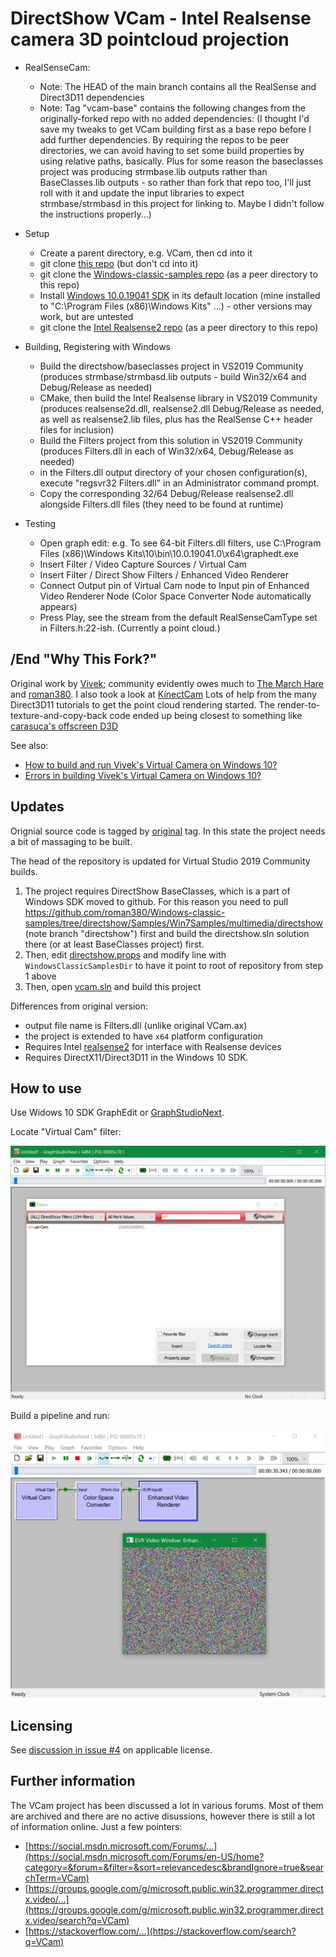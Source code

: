 # DirectShow VCam - Intel Realsense camera 3D pointcloud projection

- RealSenseCam:
  - Note: The HEAD of the main branch contains all the RealSense and Direct3D11 dependencies
  - Note: Tag "vcam-base" contains the following changes from the originally-forked repo with no added dependencies:
(I thought I'd save my tweaks to get VCam building first as a base repo before I add further dependencies. By requiring the repos to be peer directories, we can avoid having to set some build properties by using relative paths, basically. Plus for some reason the baseclasses project was producing strmbase.lib outputs rather than BaseClasses.lib outputs - so rather than fork that repo too, I'll just roll with it and update the input libraries to expect strmbase/strmbasd in this project for linking to. Maybe I didn't follow the instructions properly...)

- Setup
  - Create a parent directory, e.g. VCam, then cd into it
  - git clone [this repo](https://github.com/CitizenOneX/vcam-realsense) (but don't cd into it)
  - git clone the [Windows-classic-samples repo](https://github.com/roman380/Windows-classic-samples) (as a peer directory to this repo)
  - Install [Windows 10.0.19041 SDK](https://developer.microsoft.com/en-us/windows/downloads/sdk-archive/) in its default location (mine installed to "C:\Program Files (x86)\Windows Kits\" ...) - other versions may work, but are untested
  - git clone the [Intel Realsense2 repo](https://github.com/IntelRealSense/librealsense) (as a peer directory to this repo)
- Building, Registering with Windows
  - Build the directshow/baseclasses project in VS2019 Community (produces strmbase/strmbasd.lib outputs - build Win32/x64 and Debug/Release as needed)
  - CMake, then build the Intel Realsense library in VS2019 Community (produces realsense2d.dll, realsense2.dll Debug/Release as needed, as well as realsense2.lib files, plus has the RealSense C++ header files for inclusion)
  - Build the Filters project from this solution in VS2019 Community (produces Filters.dll in each of Win32/x64, Debug/Release as needed)
  - in the Filters.dll output directory of your chosen configuration(s), execute "regsvr32 Filters.dll" in an Administrator command prompt.
  - Copy the corresponding 32/64 Debug/Release realsense2.dll alongside Filters.dll files (they need to be found at runtime)
- Testing
  - Open graph edit: e.g. To see 64-bit Filters.dll filters, use C:\Program Files (x86)\Windows Kits\10\bin\10.0.19041.0\x64\graphedt.exe
  - Insert Filter / Video Capture Sources / Virtual Cam
  - Insert Filter / Direct Show Filters / Enhanced Video Renderer
  - Connect Output pin of Virtual Cam node to Input pin of Enhanced Video Renderer Node (Color Space Converter Node automatically appears)
  - Press Play, see the stream from the default RealSenseCamType set in Filters.h:22-ish. (Currently a point cloud.)

## /End "Why This Fork?"

Original work by [Vivek](https://groups.google.com/g/microsoft.public.win32.programmer.directx.video/c/1beZkSCb0KE/m/5VF366wR3CcJ); community evidently owes much to [The March Hare](https://web.archive.org/web/20060813155608/http://tmhare.mvps.org/) and [roman380](https://github.com/roman380/tmhare.mvps.org-vcam). I also took a look at [KinectCam](https://github.com/dsouzae/KinectCam) Lots of help from the many Direct3D11 tutorials to get the point cloud rendering started. The render-to-texture-and-copy-back code ended up being closest to something like [carasuca's offscreen D3D](https://github.com/carasuca/MinimalOffscreenD3D)

See also:

* [How to build and run Vivek's Virtual Camera on Windows 10?](https://stackoverflow.com/a/65698434/868014)
* [Errors in building Vivek's Virtual Camera on Windows 10?](https://stackoverflow.com/a/65758769/868014)

## Updates

Orignial source code is tagged by [original](https://github.com/roman380/tmhare.mvps.org-vcam/releases/tag/original) tag. In this state the project needs a bit of massaging to be built.

The head of the repository is updated for Virtual Studio 2019 Community builds.

1. The project requires DirectShow BaseClasses, which is a part of Windows SDK moved to github. For this reason you need to pull https://github.com/roman380/Windows-classic-samples/tree/directshow/Samples/Win7Samples/multimedia/directshow (note branch "directshow") first and build the directshow.sln solution there (or at least BaseClasses project) first.
2. Then, edit [directshow.props](directshow.props) and modify line with `WindowsClassicSamplesDir` to have it point to root of repository from step 1 above
3. Then, open [vcam.sln](vcam.sln) and build this project

Differences from original version:

- output file name is Filters.dll (unlike original VCam.ax)
- the project is extended to have `x64` platform configuration
- Requires Intel [realsense2](https://github.com/IntelRealSense/librealsense) for interface with Realsense devices
- Requires DirectX11/Direct3D11 in the Windows 10 SDK.

## How to use

Use Widows 10 SDK GraphEdit or [GraphStudioNext](https://github.com/cplussharp/graph-studio-next).

Locate "Virtual Cam" filter:

![](README-01.png)

Build a pipeline and run:

![](README-02.png)

## Licensing

See [discussion in issue #4](https://github.com/roman380/tmhare.mvps.org-vcam/issues/4) on applicable license.

## Further information

The VCam project has been discussed a lot in various forums. Most of them are archived and there are no active disussions, however there is still a lot of information online. Just a few pointers:

- [https://social.msdn.microsoft.com/Forums/...](https://social.msdn.microsoft.com/Forums/en-US/home?category=&forum=&filter=&sort=relevancedesc&brandIgnore=true&searchTerm=VCam)
- [https://groups.google.com/g/microsoft.public.win32.programmer.directx.video/...](https://groups.google.com/g/microsoft.public.win32.programmer.directx.video/search?q=VCam)
- [https://stackoverflow.com/...](https://stackoverflow.com/search?q=VCam)
